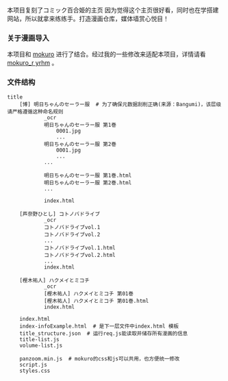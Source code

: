 本项目复刻了コミック百合姫的主页
因为觉得这个主页很好看，同时也在学搭建网站，所以就拿来练练手。打造漫画仓库，媒体墙赏心悦目！

### 关于漫画导入
本项目和 [mokuro](https://github.com/kha-white/mokuro) 进行了结合。经过我的一些修改来适配本项目，详情请看  [mokuro_r yrhm](https://github.com/raindrop213/mokuro_r/tree/yrhm/) 。


### 文件结构
```
title
    [博] 明日ちゃんのセーラー服  # 为了确保元数据刮削正确(来源：Bangumi)，该层级请严格遵循这种命名规则
            _ocr
            明日ちゃんのセーラー服 第1巻
                0001.jpg
                ...
            明日ちゃんのセーラー服 第2巻
                0001.jpg
                ...
            ...

            明日ちゃんのセーラー服 第1巻.html
            明日ちゃんのセーラー服 第2巻.html
            ...

            index.html

    [芦奈野ひとし] コトノバドライブ
            _ocr
            コトノバドライブvol.1
            コトノバドライブvol.2
            ...
            コトノバドライブvol.1.html
            コトノバドライブvol.2.html
            ...
            index.html

    [樫木祐人] ハクメイとミコチ
            _ocr
            [樫木祐人] ハクメイとミコチ 第01巻
            [樫木祐人] ハクメイとミコチ 第01巻.html
            index.html

    index.html
    index-infoExample.html  # 是下一层文件中index.html 模板
    title_structure.json  # 运行req.js能读取并储存所有漫画的信息
    title-list.js
    volume-list.js

    panzoom.min.js  # mokuro的css和js可以共用，也方便统一修改
    script.js
    styles.css
```
